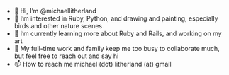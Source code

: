 - 👋 Hi, I’m @michaellitherland
- 👀 I’m interested in Ruby, Python, and drawing and painting, especially birds and other nature scenes 
- 🌱 I’m currently learning more about Ruby and Rails, and working on my art
- 💞️ My full-time work and family keep me too busy to collaborate much, but feel free to reach out and say hi
- 📫 How to reach me michael (dot) litherland (at) gmail

<!---
michaellitherland/michaellitherland is a ✨ special ✨ repository because its `README.md` (this file) appears on your GitHub profile.
You can click the Preview link to take a look at your changes.
--->
